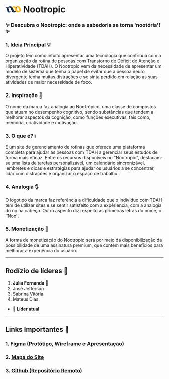 # <img src="https://github.com/JoseJefferson304/Nootropic/blob/main/nootropic/src/Imagens/logo.png?raw=true" alt="Logo" width="50px"> Nootropic
### ✨ Descubra o Nootropic: onde a sabedoria se torna 'nootória'! ✨

### 1. Ideia Principal 💡
O projeto tem como intuito apresentar uma tecnologia que contribua com a organização da rotina de pessoas com Transtorno de Déficit de Atenção e Hiperatividade (TDAH).
O Nootropic vem da necessidade de apresentar um modelo de sistema que tenha o papel de evitar que a pessoa neuro divergente tenha muitas distrações e se sinta perdido em relação as suas atividades de maior necessidade de foco.

### 2. Inspiração 🧠
O nome da marca faz analogia ao Nootrópico, uma classe de compostos que atuam no desempenho cognitivo, sendo substâncias que tendem a melhorar aspectos da cognição, como funções executivas, tais como, memória, criatividade e motivação. 

### 3. O que é? ℹ️
É um site de gerenciamento de rotinas que oferece uma plataforma completa para ajudar as pessoas com TDAH a gerenciar seus estudos de forma mais eficaz. Entre os recursos disponíveis no "Nootropic", destacam-se uma lista de tarefas personalizável, um calendário sincronizável, lembretes e dicas e estratégias para ajudar os usuários a se concentrar, lidar com distrações e organizar o espaço de trabalho.

### 4. Analogia 🔃
O logotipo da marca faz referência a dificuldade que o individuo com TDAH tem de utilizar sites e se sentir satisfeito com a expêriencia, com a analogia do nó na cabeça. Outro aspecto diz respeito as primeiras letras do nome, o ‘‘Noo’’.

### 5. Monetização 💸
A forma de monetização do Nootropic será por meio da disponibilização da possibilidade de uma assinatura premium, que contém mais benefícios para melhorar a experiência do usuário.

<hr>

## Rodízio de líderes 📢

1. **Júlia Fernanda 👑**
2. José Jefferson
3. Sabrina Vitória
4. Mateus Dias

* **👑 Líder atual**

<hr>

## Links Importantes 🔗
### 1. <a href="https://www.figma.com/file/qOzC904BixPaUkCPZkIM6l/PDSI---PIU?type=design&node-id=0%3A1&t=tSbzhbh6HiKMQnav-1">Figma (Protótipo, Wireframe e Apresentação)</a>
### 2. <a href="https://www.figma.com/file/hSYVbAJPKNv5wBTFWzasCF/Untitled?type=whiteboard&node-id=0%3A1&t=CTfAwnRDPNRVrtRM-1">Mapa do Site</a>
### 3. <a href="https://github.com/mateusnoites/Nootropic/">Github (Repositório Remoto)</a>
